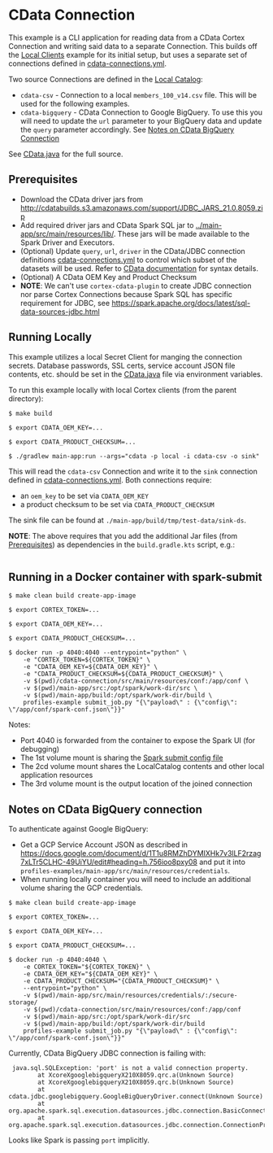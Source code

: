# CData Connection

This example is a CLI application for reading data from a CData Cortex Connection and writing said data to a separate
Connection. This builds off the [Local Clients](../local-clients/README.md) example for its initial setup, but uses a
separate set of connections defined in [cdata-connections.yml](../main-app/src/main/resources/spec/cdata-connections.yml).

Two source Connections are defined in the [Local Catalog](../local-clients/README.md#catalog):
- `cdata-csv` - Connection to a local `members_100_v14.csv` file. This will be used for the following examples.
- `cdata-bigquery` - CData Connection to Google BigQuery. To use this you will need to update the `url` parameter to
  your BigQuery data and update the `query` parameter accordingly. See [Notes on CData BigQuery Connection](#notes-on-cdata-bigquery-connection)

See [CData.java](./src/main/java/com/c12e/cortex/examples/cdata/CData.java) for the full source.

## Prerequisites
* Download the CData driver jars from http://cdatabuilds.s3.amazonaws.com/support/JDBC_JARS_21.0.8059.zip
* Add required driver jars and CData Spark SQL jar to [../main-app/src/main/resources/lib/](../main-app/src/main/resources/lib). These jars will be made available to the Spark Driver and Executors.
* (Optional) Update `query`, `url`, `driver` in the CData/JDBC connection definitions [cdata-connections.yml](../main-app/src/main/resources/spec/cdata-connections.yml) to control which subset of the datasets will be used. Refer to [CData documentation](https://cdn.cdata.com/help/RVF/jdbc/pg_JDBCconnectcode.htm) for syntax details.
* (Optional) A CData OEM Key and Product Checksum
* **NOTE**: We can't use `cortex-cdata-plugin` to create JDBC connection nor parse Cortex Connections because Spark SQL has specific requirement for JDBC, see https://spark.apache.org/docs/latest/sql-data-sources-jdbc.html

## Running Locally

This example utilizes a local Secret Client for manging the connection secrets. Database passwords, SSL certs, service
account JSON file contents, etc. should be set in
the [CData.java](./src/main/java/com/c12e/cortex/examples/cdata/CData.java) file via environment variables.

To run this example locally with local Cortex clients (from the parent directory):
```
$ make build

$ export CDATA_OEM_KEY=...

$ export CDATA_PRODUCT_CHECKSUM=...

$ ./gradlew main-app:run --args="cdata -p local -i cdata-csv -o sink"
```

This will read the `cdata-csv` Connection and write it to the `sink` connection defined
in [cdata-connections.yml](../main-app/src/main/resources/spec/cdata-connections.yml). Both connections require:
- an `oem_key` to be set via `CDATA_OEM_KEY`
- a product checksum to be set via `CDATA_PRODUCT_CHECKSUM`

The sink file can be found at `./main-app/build/tmp/test-data/sink-ds`.

**NOTE**: The above requires that you add the additional Jar files (from [Prerequisites](#prerequisites)) as dependencies
in the `build.gradle.kts` script, e.g.:
```kotlin
```

## Running in a Docker container with spark-submit

```
$ make clean build create-app-image

$ export CORTEX_TOKEN=...

$ export CDATA_OEM_KEY=...

$ export CDATA_PRODUCT_CHECKSUM=...

$ docker run -p 4040:4040 --entrypoint="python" \
    -e "CORTEX_TOKEN=${CORTEX_TOKEN}" \
    -e "CDATA_OEM_KEY=${CDATA_OEM_KEY}" \
    -e "CDATA_PRODUCT_CHECKSUM=${CDATA_PRODUCT_CHECKSUM}" \
    -v $(pwd)/cdata-connection/src/main/resources/conf:/app/conf \
    -v $(pwd)/main-app/src:/opt/spark/work-dir/src \
    -v $(pwd)/main-app/build:/opt/spark/work-dir/build \
    profiles-example submit_job.py "{\"payload\" : {\"config\": \"/app/conf/spark-conf.json\"}}"
```

Notes:
* Port 4040 is forwarded from the container to expose the Spark UI (for debugging)
* The 1st volume mount is sharing the [Spark submit config file](./src/main/resources/conf/spark-conf.json)
* The 2cd volume mount shares the LocalCatalog contents and other local application resources
* The 3rd volume mount is the output location of the joined connection

<!-- ## Running as a Skill 
TODO.
-->

## Notes on CData BigQuery connection
To authenticate against Google BigQuery:
* Get a GCP Service Account JSON as described in https://docs.google.com/document/d/1T1u8RMZhDYMIXHk7v3lLF2rzag7xLTr5CLHC-49UiYU/edit#heading=h.756ioo8pxy08 and put it into `profiles-examples/main-app/src/main/resources/credentials`.
* When running locally container you will need to include an additional volume sharing the GCP credentials.
```
$ make clean build create-app-image

$ export CORTEX_TOKEN=...

$ export CDATA_OEM_KEY=...

$ export CDATA_PRODUCT_CHECKSUM=...

$ docker run -p 4040:4040 \
    -e CORTEX_TOKEN="${CORTEX_TOKEN}" \
    -e CDATA_OEM_KEY="${CDATA_OEM_KEY}" \
    -e CDATA_PRODUCT_CHECKSUM="{CDATA_PRODUCT_CHECKSUM}" \
    --entrypoint="python" \
    -v $(pwd)/main-app/src/main/resources/credentials/:/secure-storage/
    -v $(pwd)/cdata-connection/src/main/resources/conf:/app/conf
    -v $(pwd)/main-app/src:/opt/spark/work-dir/src
    -v $(pwd)/main-app/build:/opt/spark/work-dir/build
    profiles-example submit_job.py "{\"payload\" : {\"config\": \"/app/conf/spark-conf.json\"}}"
```


Currently, CData BigQuery JDBC connection is failing with:
```
 java.sql.SQLException: 'port' is not a valid connection property.
        at XcoreXgooglebigqueryX210X8059.qrc.a(Unknown Source)
        at XcoreXgooglebigqueryX210X8059.qrc.b(Unknown Source)
        at cdata.jdbc.googlebigquery.GoogleBigQueryDriver.connect(Unknown Source)
        at org.apache.spark.sql.execution.datasources.jdbc.connection.BasicConnectionProvider.getConnection(BasicConnectionProvider.scala:49)
        at org.apache.spark.sql.execution.datasources.jdbc.connection.ConnectionProvider$.create(ConnectionProvider.scala:77)
```
Looks like Spark is passing `port` implicitly.

